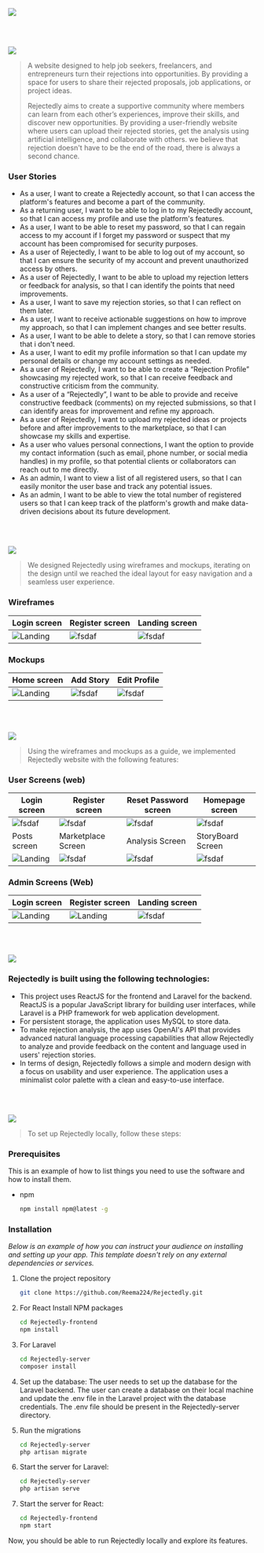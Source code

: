 <img src="./readme/title1.svg" />

<br><br>

<!-- project philosophy -->
<img src="./readme/title2.svg"/>

> A website designed to help job seekers, freelancers, and entrepreneurs turn their rejections into opportunities. By providing a space for users to share their rejected proposals, job applications, or project ideas. 
>
> Rejectedly aims to create a supportive community where members can learn from each other’s experiences, improve their skills, and discover new opportunities. By providing a user-friendly website where users can upload their rejected stories, get the analysis using artificial intelligence, and collaborate with others. we believe that rejection doesn't have to be the end of the road, there is always a second chance.

### User Stories
- As a user, I want to create a Rejectedly account, so that I can access the platform's features and become a part of the community.
- As a returning user, I want to be able to log in to my Rejectedly account, so that I can access my profile and use the platform's features.
- As a user, I want to be able to reset my password, so that I can regain access to my account if I forget my password or suspect that my account has been compromised for security purposes.
- As a user of Rejectedly, I want to be able to log out of my account, so that I can ensure the security of my account and prevent unauthorized access by others.
- As a user of Rejectedly, I want to be able to upload my rejection letters or feedback for analysis, so that I can identify the points that need improvements.
- As a user, I want to save my rejection stories, so that I can reflect on them later.
- As a user, I want to receive actionable suggestions on how to improve my approach, so that I can implement changes and see better results.
- As a user, I want to be able to delete a story, so that I can remove stories that i don't need.
- As a user, I want to edit my profile information so that I can update my personal details or change my account settings as needed.
- As a user of Rejectedly, I want to be able to create a “Rejection Profile” showcasing my rejected work, so that I can receive feedback and constructive criticism from the community.
- As a user of a “Rejectedly”, I want to be able to provide and receive constructive feedback (comments) on my rejected submissions, so that I can identify areas for improvement and refine my approach.
- As a user of Rejectedly, I want to upload my rejected ideas or projects before and after improvements to the marketplace, so that I can showcase my skills and expertise.
- As a user who values personal connections, I want the option to provide my contact information (such as email, phone number, or social media handles) in my profile, so that potential clients or collaborators can reach out to me directly.
- As an admin, I want to view a list of all registered users, so that I can easily monitor the user base and track any potential issues.
- As an admin, I want to be able to view the total number of registered users so that I can keep track of the platform's growth and make data-driven decisions about its future development.

<br><br>

<!-- Prototyping -->
<img src="./readme/title3.svg"/>

> We designed Rejectedly using wireframes and mockups, iterating on the design until we reached the ideal layout for easy navigation and a seamless user experience.

### Wireframes
| Login screen  | Register screen |  Landing screen |
| ---| ---| ---|
| ![Landing](./readme/demo/Login.png) | ![fsdaf](./readme/demo/Signup.png) | ![fsdaf](./readme/demo/Homepage.png) |

### Mockups
| Home screen  | Add Story | Edit Profile |
| ---| ---| ---|
| ![Landing](./readme/demo/Homepage2.png) | ![fsdaf](./readme/demo/AddStory.png) | ![fsdaf](./readme/demo/editprofile.png) |

<br><br>

<!-- Implementation -->
<img src="./readme/title4.svg"/>

> Using the wireframes and mockups as a guide, we implemented Rejectedly website with the following features:

### User Screens (web)
| Login screen  | Register screen | Reset Password screen | Homepage screen |
| ---| ---| ---| ---|
| ![fsdaf](./readme/demo/Login.gif) | ![fsdaf](./readme/demo/Signup.gif) | ![fsdaf](./readme/demo/Reset.gif) | ![fsdaf](./readme/demo/Homepage.gif) |
| Posts screen  | Marketplace Screen | Analysis Screen | StoryBoard Screen |
| ![Landing](./readme/demo/Collaboration.gif) | ![fsdaf](./readme/demo/Marketplace.gif) | ![fsdaf](./readme/demo/Analysis.gif) | ![fsdaf](./readme/demo/NewStory.gif) |

### Admin Screens (Web)
| Login screen  | Register screen |  Landing screen |
| ---| ---| ---|
| ![Landing](./readme/demo/login2.png) | ![Landing](./readme/demo/Signup2.png) | ![fsdaf](./readme/demo/Admin.gif) |


<br><br>

<!-- Tech stack -->
<img src="./readme/title5.svg"/>

###  Rejectedly is built using the following technologies:

- This project uses ReactJS for the frontend and Laravel for the backend. ReactJS is a popular JavaScript library for building user interfaces, while Laravel is a PHP framework for web application development.
- For persistent storage, the application uses MySQL to store data.
- To make rejection analysis, the app uses OpenAI's API that provides advanced natural language processing capabilities that allow Rejectedly to analyze and provide feedback on the content and language used in users' rejection stories.
- In terms of design, Rejectedly follows a simple and modern design with a focus on usability and user experience. The application uses a minimalist color palette with a clean and easy-to-use interface.

<br><br>

<!-- How to run -->
<img src="./readme/title6.svg"/>

> To set up Rejectedly locally, follow these steps:

### Prerequisites

This is an example of how to list things you need to use the software and how to install them.
* npm
  ```sh
  npm install npm@latest -g
  ```

### Installation

_Below is an example of how you can instruct your audience on installing and setting up your app. This template doesn't rely on any external dependencies or services._

1. Clone the project repository
   ```sh
   git clone https://github.com/Reema224/Rejectedly.git
   ```
3. For React Install NPM packages
   ```sh
   cd Rejectedly-frontend
   npm install
   ```
3. For Laravel
   ```sh
   cd Rejectedly-server
   composer install
   ```   
4. Set up the database: The user needs to set up the database for the Laravel backend. The user can create a database on their local machine and update the .env file in the Laravel project with the database credentials. The .env file should be present in the Rejectedly-server directory.


5. Run the migrations
   ```sh
   cd Rejectedly-server
   php artisan migrate
   ```
6. Start the server for Laravel:

   ```sh
   cd Rejectedly-server
   php artisan serve
   
   ```  
6. Start the server for React:

   ```sh
   cd Rejectedly-frontend
   npm start
   
   ```    
   

Now, you should be able to run Rejectedly locally and explore its features.